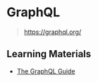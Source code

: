 # GraphQL

> <https://graphql.org/>

## Learning Materials

- [The GraphQL Guide](https://github.com/GraphQLGuide)
